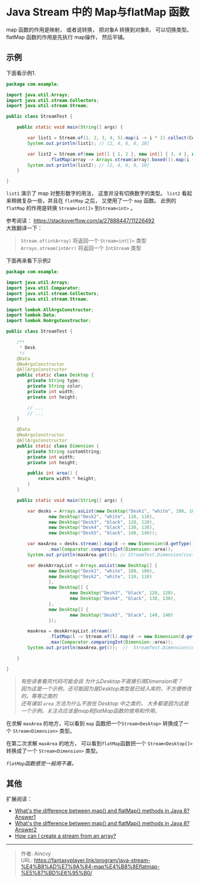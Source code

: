 # Java   Stream 中的 Map与flatMap 函数


map 函数的作用是映射， 或者说转换， 把对象A 转换到对象B， 可以切换类型。   
flatMap 函数的作用是先执行 map操作， 然后平铺。 

## 示例

下面看示例1.
```java
package com.example;

import java.util.Arrays;
import java.util.stream.Collectors;
import java.util.stream.Stream;

public class StreamTest {

    public static void main(String[] args) {

        var list1 = Stream.of(1, 2, 3, 4, 5).map(i -> i * 2).collect(Collectors.toList());
        System.out.println(list1); // [2, 4, 6, 8, 10]

        var list2 = Stream.of(new int[] { 1, 2 }, new int[] { 3, 4 }, new int[] { 5 })
                .flatMap(array -> Arrays.stream(array).boxed()).map(i -> i * 2).collect(Collectors.toList());
        System.out.println(list2); // [2, 4, 6, 8, 10]
    }

}
```

`list1` 演示了 map 对整形数字的用法， 这里并没有切换数字的类型。 
`list2` 看起来稍微复杂一些，并且在 `flatMap` 之后， 又使用了一个 `map` 函数。 此例的  `flatMap` 的作用是转换 `Stream<int[]>` 到`Stream<int>` 。 

参考阅读： https://stackoverflow.com/a/27888447/11226492   
大致翻译一下： 
> `Stream.of(intArray)` 将返回一个 `Stream<int[]>` 类型  
> `Arrays.stream(intArr)` 将返回一个 `IntStream`  类型


下面再来看下示例2 
```java
package com.example;

import java.util.Arrays;
import java.util.Comparator;
import java.util.stream.Collectors;
import java.util.stream.Stream;

import lombok.AllArgsConstructor;
import lombok.Data;
import lombok.NoArgsConstructor;

public class StreamTest {

    /**
     * Desk
     */
    @Data
    @NoArgsConstructor
    @AllArgsConstructor
    public static class Desktop {
        private String type;
        private String color;
        private int width;
        private int height;

        // ...
        // ...
    }

    @Data
    @NoArgsConstructor
    @AllArgsConstructor
    public static class Dimension {
        private String customString;
        private int width;
        private int height;

        public int area() {
            return width * height;
        }
    }

    public static void main(String[] args) {

        var desks = Arrays.asList(new Desktop("Desk1", "white", 100, 100),
                new Desktop("Desk2", "white", 110, 110),
                new Desktop("Desk3", "black", 120, 120),
                new Desktop("Desk4", "black", 130, 130),
                new Desktop("Desk5", "black", 140, 140));

        var maxArea = desks.stream().map(d -> new Dimension(d.getType(), d.getWidth(), d.getHeight()))
                .max(Comparator.comparingInt(Dimension::area));
        System.out.println(maxArea.get()); // StreamTest.Dimension(customString=Desk5, width=140, height=140)

        var deskArrayList = Arrays.asList(new Desktop[] {
                new Desktop("Desk1", "white", 100, 100),
                new Desktop("Desk2", "white", 110, 110)
                },
                new Desktop[] {
                        new Desktop("Desk3", "black", 120, 120),
                        new Desktop("Desk4", "black", 130, 130),
                },
                new Desktop[] {
                        new Desktop("Desk5", "black", 140, 140)
                });

        maxArea = deskArrayList.stream()
                .flatMap(l -> Stream.of(l).map(d -> new Dimension(d.getType(), d.getWidth(), d.getHeight())))
                .max(Comparator.comparingInt(Dimension::area));
        System.out.println(maxArea.get());  //  StreamTest.Dimension(customString=Desk5, width=140, height=140)

    }

}

```

> *有些读者看完代码可能会说 为什么Desktop不直接引用Dimension呢？*  
> *因为这是一个示例，还可能因为是Desktop类型是已经入库的，不方便修改的。等等之类的*  
> *还有诸如 `area` 方法为什么不放在 Desktop 中之类的， 大多都是因为这是一个示例。关注点应该是map和flatMap函数的使用和作用。*

在求解 `maxArea` 的地方，可以看到 `map` 函数把一个`Stream<Desktop>` 转换成了一个 `Stream<Dimension>` 类型。

在第二次求解 `maxArea` 的地方， 可以看到`flatMap`函数把一个 `Stream<Desktop[]>` 转换成了一个 `Stream<Dimension>` 类型。

*`flatMap`函数感觉一般用不着。*


## 其他

扩展阅读：
- [What's the difference between map() and flatMap() methods in Java 8? Answer1](https://stackoverflow.com/a/26684710)
- [What's the difference between map() and flatMap() methods in Java 8? Answer2](https://stackoverflow.com/a/26684582)
- [How can I create a stream from an array?](https://stackoverflow.com/a/27888447/11226492)




---

> 作者: Aincvy  
> URL: https://fantasyplayer.link/program/java-stream-%E4%B8%AD%E7%9A%84-map%E4%B8%8Eflatmap-%E5%87%BD%E6%95%B0/  

